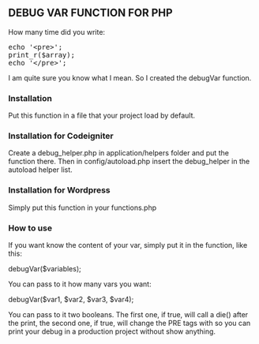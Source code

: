 <h2>DEBUG VAR FUNCTION FOR PHP</h2>

How many time did you write:

<pre>
echo '&lt;pre&gt;';
print_r($array);
echo '&lt;/pre&gt;';
</pre>

I am quite sure you know what I mean. So I created the debugVar function.

<h3>Installation</h3>

Put this function in a file that your project load by default.

<h3>Installation for Codeigniter</h3>

Create a debug_helper.php in application/helpers folder and put the
function there. Then in config/autoload.php insert the debug_helper
in the autoload helper list.

<h3>Installation for Wordpress</h3>

Simply put this function in your functions.php

<h3>How to use</h3>

If you want know the content of your var, simply put it in the function, like this:

debugVar($variables);

You can pass to it how many vars you want:

debugVar($var1, $var2, $var3, $var4);

You can pass to it two booleans. The first one, if true, will call a die() after
the print, the second one, if true, will change the PRE tags with <!-- and -->
so you can print your debug in a production project without show anything.

